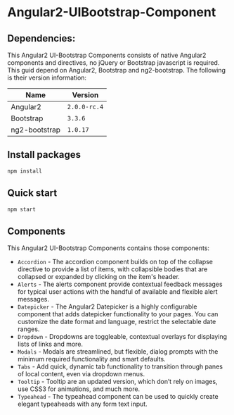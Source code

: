 # Angular2-UIBootstrap-Component

## Dependencies:
This Angular2 UI-Bootstrap Components consists of native Angular2 components and directives, no jQuery or Bootstrap javascript is required.
This guid depend on Angular2, Bootstrap and ng2-bootstrap. The following is their version information:

Name	        | Version
---           | ---
Angular2      |	`2.0.0-rc.4`
Bootstrap	    | `3.3.6`
ng2-bootstrap	| `1.0.17`

## Install packages
```bash
npm install
```

## Quick start
```bash
npm start
```

## Components
This Angular2 UI-Bootstrap Components contains those components:
* `Accordion` - The accordion component builds on top of the collapse directive to provide a list of items, with collapsible bodies that are collapsed or expanded by clicking on the item's header.
* `Alerts` - The alerts component provide contextual feedback messages for typical user actions with the handful of available and flexible alert messages.
* `Datepicker` - The Angular2 Datepicker is a highly configurable component that adds datepicker functionality to your pages. You can customize the date format and language, restrict the selectable date ranges.
* `Dropdown` - Dropdowns are toggleable, contextual overlays for displaying lists of links and more.
* `Modals` - Modals are streamlined, but flexible, dialog prompts with the minimum required functionality and smart defaults.
* `Tabs` - Add quick, dynamic tab functionality to transition through panes of local content, even via dropdown menus.
* `Tooltip` - Tooltip are an updated version, which don’t rely on images, use CSS3 for animations, and much more.
* `Typeahead` - The typeahead component can be used to quickly create elegant typeaheads with any form text input.
